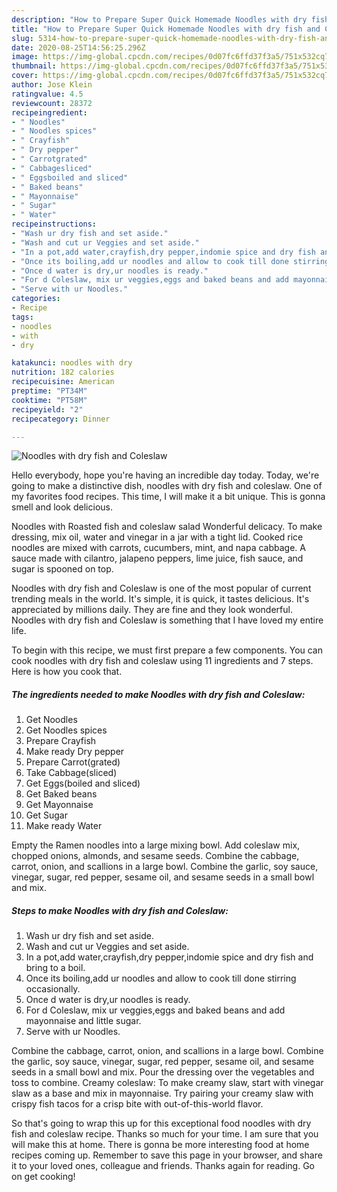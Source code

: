 ```yaml
---
description: "How to Prepare Super Quick Homemade Noodles with dry fish and Coleslaw"
title: "How to Prepare Super Quick Homemade Noodles with dry fish and Coleslaw"
slug: 5314-how-to-prepare-super-quick-homemade-noodles-with-dry-fish-and-coleslaw
date: 2020-08-25T14:56:25.296Z
image: https://img-global.cpcdn.com/recipes/0d07fc6ffd37f3a5/751x532cq70/noodles-with-dry-fish-and-coleslaw-recipe-main-photo.jpg
thumbnail: https://img-global.cpcdn.com/recipes/0d07fc6ffd37f3a5/751x532cq70/noodles-with-dry-fish-and-coleslaw-recipe-main-photo.jpg
cover: https://img-global.cpcdn.com/recipes/0d07fc6ffd37f3a5/751x532cq70/noodles-with-dry-fish-and-coleslaw-recipe-main-photo.jpg
author: Jose Klein
ratingvalue: 4.5
reviewcount: 28372
recipeingredient:
- " Noodles"
- " Noodles spices"
- " Crayfish"
- " Dry pepper"
- " Carrotgrated"
- " Cabbagesliced"
- " Eggsboiled and sliced"
- " Baked beans"
- " Mayonnaise"
- " Sugar"
- " Water"
recipeinstructions:
- "Wash ur dry fish and set aside."
- "Wash and cut ur Veggies and set aside."
- "In a pot,add water,crayfish,dry pepper,indomie spice and dry fish and bring to a boil."
- "Once its boiling,add ur noodles and allow to cook till done stirring occasionally."
- "Once d water is dry,ur noodles is ready."
- "For d Coleslaw, mix ur veggies,eggs and baked beans and add mayonnaise and little sugar."
- "Serve with ur Noodles."
categories:
- Recipe
tags:
- noodles
- with
- dry

katakunci: noodles with dry 
nutrition: 182 calories
recipecuisine: American
preptime: "PT34M"
cooktime: "PT58M"
recipeyield: "2"
recipecategory: Dinner

---
```



![Noodles with dry fish and Coleslaw](https://img-global.cpcdn.com/recipes/0d07fc6ffd37f3a5/751x532cq70/noodles-with-dry-fish-and-coleslaw-recipe-main-photo.jpg)

Hello everybody, hope you're having an incredible day today. Today, we're going to make a distinctive dish, noodles with dry fish and coleslaw. One of my favorites food recipes. This time, I will make it a bit unique. This is gonna smell and look delicious.

Noodles with Roasted fish and coleslaw salad Wonderful delicacy. To make dressing, mix oil, water and vinegar in a jar with a tight lid. Cooked rice noodles are mixed with carrots, cucumbers, mint, and napa cabbage. A sauce made with cilantro, jalapeno peppers, lime juice, fish sauce, and sugar is spooned on top.

Noodles with dry fish and Coleslaw is one of the most popular of current trending meals in the world. It's simple, it is quick, it tastes delicious. It's appreciated by millions daily. They are fine and they look wonderful. Noodles with dry fish and Coleslaw is something that I have loved my entire life.


To begin with this recipe, we must first prepare a few components. You can cook noodles with dry fish and coleslaw using 11 ingredients and 7 steps. Here is how you cook that.

<!--inarticleads1-->

##### The ingredients needed to make Noodles with dry fish and Coleslaw:

1. Get  Noodles
1. Get  Noodles spices
1. Prepare  Crayfish
1. Make ready  Dry pepper
1. Prepare  Carrot(grated)
1. Take  Cabbage(sliced)
1. Get  Eggs(boiled and sliced)
1. Get  Baked beans
1. Get  Mayonnaise
1. Get  Sugar
1. Make ready  Water


Empty the Ramen noodles into a large mixing bowl. Add coleslaw mix, chopped onions, almonds, and sesame seeds. Combine the cabbage, carrot, onion, and scallions in a large bowl. Combine the garlic, soy sauce, vinegar, sugar, red pepper, sesame oil, and sesame seeds in a small bowl and mix. 

<!--inarticleads2-->

##### Steps to make Noodles with dry fish and Coleslaw:

1. Wash ur dry fish and set aside.
1. Wash and cut ur Veggies and set aside.
1. In a pot,add water,crayfish,dry pepper,indomie spice and dry fish and bring to a boil.
1. Once its boiling,add ur noodles and allow to cook till done stirring occasionally.
1. Once d water is dry,ur noodles is ready.
1. For d Coleslaw, mix ur veggies,eggs and baked beans and add mayonnaise and little sugar.
1. Serve with ur Noodles.


Combine the cabbage, carrot, onion, and scallions in a large bowl. Combine the garlic, soy sauce, vinegar, sugar, red pepper, sesame oil, and sesame seeds in a small bowl and mix. Pour the dressing over the vegetables and toss to combine. Creamy coleslaw: To make creamy slaw, start with vinegar slaw as a base and mix in mayonnaise. Try pairing your creamy slaw with crispy fish tacos for a crisp bite with out-of-this-world flavor. 

So that's going to wrap this up for this exceptional food noodles with dry fish and coleslaw recipe. Thanks so much for your time. I am sure that you will make this at home. There is gonna be more interesting food at home recipes coming up. Remember to save this page in your browser, and share it to your loved ones, colleague and friends. Thanks again for reading. Go on get cooking!

